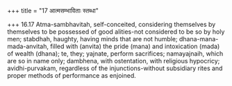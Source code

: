 +++
title = "17 आत्मसम्भाविताः स्तब्धा"

+++
16.17 Atma-sambhavitah, self-conceited, considering themselves by
themselves to be possessed of good alities-not considered to be so by
holy men; stabdhah, haughty, having minds that are not humble;
dhana-mana-mada-anvitah, filled with (anvita) the pride (mana) and
intoxication (mada) of wealth (dhana); te, they; yajnate, perform
sacrifices; namayajnaih, which are so in name only; dambhena, with
ostentation, with religious hypocricy; avidhi-purvakam, regardless of
the injunctions-without subsidiary rites and proper methods of
performance as enjoined.
